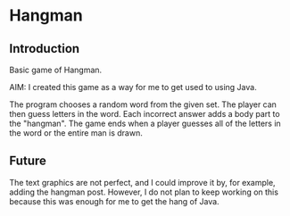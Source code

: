 # Hangman
## Introduction
Basic game of Hangman. 

AIM: I created this game as a way for me to get used to using Java.

The program chooses a random word from the given set. The player can then guess letters in the word. Each incorrect answer adds a body part to the "hangman". The game ends when a player guesses all of the letters in the word or the entire man is drawn.

## Future
The text graphics are not perfect, and I could improve it by, for example, adding the hangman post. However, I do not plan to keep working on this because this was enough for me to get the hang of Java.
